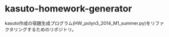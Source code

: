 kasuto-homework-generator
=============

kasuto作成の宿題生成プログラム(HW_polyn3_2014_M1_summer.py)をリファクタリングするためのリポジトリ。